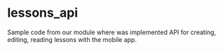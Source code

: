 # lessons_api
Sample code from our module where was implemented API for creating, editing, reading lessons with the mobile app.
